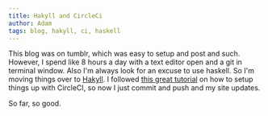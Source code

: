 ```yaml
---
title: Hakyll and CircleCi
author: Adam
tags: blog, hakyll, ci, haskell
---
```


This blog was on tumblr, which was easy to setup and post and such.  However, I spend like 8 hours a day with a text editor open and a git in terminal window. Also I'm always look for an excuse to use haskell.  So I'm moving things over to [Hakyll](http://jaspervdj.be/hakyll/). I followed [this great tutorial](http://www.stackbuilders.com/news/dr-hakyll-create-a-github-page-with-hakyll-and-circleci) on how to setup things up with CircleCI, so now I just commit and push and my site updates.  

So far, so good.
